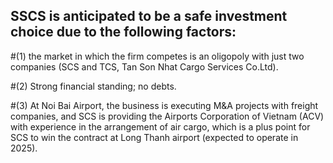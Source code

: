 ## SSCS is anticipated to be a safe investment choice due to the following factors: 
#(1) the market in which the firm competes is an oligopoly with just two companies (SCS and TCS, Tan Son Nhat Cargo Services Co.Ltd). 

#(2) Strong financial standing; no debts. 

#(3) At Noi Bai Airport, the business is executing M&A projects with freight companies, and SCS is providing the Airports Corporation of Vietnam (ACV) with experience in the arrangement of air cargo, which is a plus point for SCS to win the contract at Long Thanh airport (expected to operate in 2025).

